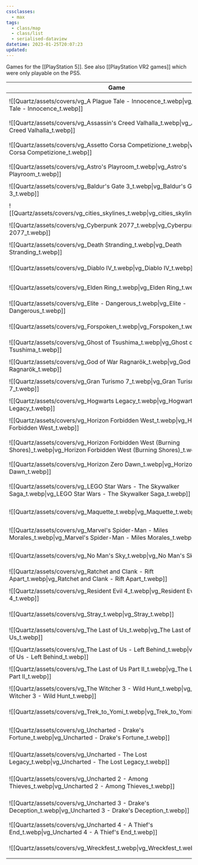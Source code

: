 ```yaml
---
cssclasses:
  - max
tags:
  - class/map
  - class/list
  - serialised-dataview
datetime: 2023-01-25T20:07:23
updated: 
---
```

Games for the [[PlayStation 5]]. See also [[PlayStation VR2 games]] which were only playable on the PS5.

<!-- QueryToSerialize: table without id embed(link(thumbnail)) as "Game", file.link as "", rating as Rating, link(split( filter(file.tags, (t) => startswith(t, "#status") )[0], "/" )[1]) as Status from #class/video-game where contains(platform, [[PlayStation 5]]) sort file.name -->
<!-- SerializedQuery: table without id embed(link(thumbnail)) as "Game", file.link as "", rating as Rating, link(split( filter(file.tags, (t) => startswith(t, "#status") )[0], "/" )[1]) as Status from #class/video-game where contains(platform, [[PlayStation 5]]) sort file.name -->

| Game                                                                                                                           |                                                                                                      | Rating                                 | Status                                   |
| ------------------------------------------------------------------------------------------------------------------------------ | ---------------------------------------------------------------------------------------------------- | -------------------------------------- | ---------------------------------------- |
| ![[Quartz/assets/covers/vg_A Plague Tale - Innocence_t.webp\|vg_A Plague Tale - Innocence_t.webp]]                             | [[Quartz/notes/A Plague Tale - Innocence.md\|A Plague Tale - Innocence]]                             | [[Quartz/notes/4-star.md\|⭐️⭐️⭐️⭐️]]   | [[Quartz/notes/completed.md\|completed]] |
| ![[Quartz/assets/covers/vg_Assassin's Creed Valhalla_t.webp\|vg_Assassin's Creed Valhalla_t.webp]]                             | [[Quartz/notes/Assassin's Creed Valhalla.md\|Assassin's Creed Valhalla]]                             | [[Quartz/notes/4-star.md\|⭐️⭐️⭐️⭐️]]   | [[Quartz/notes/completed.md\|completed]] |
| ![[Quartz/assets/covers/vg_Assetto Corsa Competizione_t.webp\|vg_Assetto Corsa Competizione_t.webp]]                           | [[Quartz/notes/Assetto Corsa Competizione.md\|Assetto Corsa Competizione]]                           | [[Quartz/notes/4-star.md\|⭐️⭐️⭐️⭐️]]   | [[Quartz/notes/ongoing.md\|ongoing]]     |
| ![[Quartz/assets/covers/vg_Astro's Playroom_t.webp\|vg_Astro's Playroom_t.webp]]                                               | [[Quartz/notes/Astro's Playroom.md\|Astro's Playroom]]                                               | [[Quartz/notes/4-star.md\|⭐️⭐️⭐️⭐️]]   | [[Quartz/notes/completed.md\|completed]] |
| ![[Quartz/assets/covers/vg_Baldur's Gate 3_t.webp\|vg_Baldur's Gate 3_t.webp]]                                                 | [[Quartz/notes/Baldur's Gate 3.md\|Baldur's Gate 3]]                                                 | [[Quartz/notes/4-star.md\|⭐️⭐️⭐️⭐️]]   | [[Quartz/notes/ongoing.md\|ongoing]]     |
| ![[Quartz/assets/covers/vg_cities_skylines_t.webp\|vg_cities_skylines_t.webp]]                                                 | [[Quartz/notes/Cities Skylines.md\|Cities Skylines]]                                                 | [[Quartz/notes/4-star.md\|⭐️⭐️⭐️⭐️]]   | [[Quartz/notes/completed.md\|completed]] |
| ![[Quartz/assets/covers/vg_Cyberpunk 2077_t.webp\|vg_Cyberpunk 2077_t.webp]]                                                   | [[Quartz/notes/Cyberpunk 2077.md\|Cyberpunk 2077]]                                                   | [[Quartz/notes/3-star.md\|⭐️⭐️⭐️]]     | [[Quartz/notes/dropped.md\|dropped]]     |
| ![[Quartz/assets/covers/vg_Death Stranding_t.webp\|vg_Death Stranding_t.webp]]                                                 | [[Quartz/notes/Death Stranding.md\|Death Stranding]]                                                 | [[Quartz/notes/3-star.md\|⭐️⭐️⭐️]]     | [[Quartz/notes/dropped.md\|dropped]]     |
| ![[Quartz/assets/covers/vg_Diablo IV_t.webp\|vg_Diablo IV_t.webp]]                                                             | [[Quartz/notes/Diablo IV.md\|Diablo IV]]                                                             | [[Quartz/notes/2-star.md\|⭐️⭐️]]       | [[Quartz/notes/dropped.md\|dropped]]     |
| ![[Quartz/assets/covers/vg_Elden Ring_t.webp\|vg_Elden Ring_t.webp]]                                                           | [[Quartz/notes/Elden Ring.md\|Elden Ring]]                                                           | [[Quartz/notes/4-star.md\|⭐️⭐️⭐️⭐️]]   | [[Quartz/notes/dropped.md\|dropped]]     |
| ![[Quartz/assets/covers/vg_Elite - Dangerous_t.webp\|vg_Elite - Dangerous_t.webp]]                                             | [[Quartz/notes/Elite - Dangerous.md\|Elite - Dangerous]]                                             | [[Quartz/notes/5-star.md\|⭐️⭐️⭐️⭐️⭐️]] | [[Quartz/notes/completed.md\|completed]] |
| ![[Quartz/assets/covers/vg_Forspoken_t.webp\|vg_Forspoken_t.webp]]                                                             | [[Quartz/notes/Forspoken.md\|Forspoken]]                                                             | [[Quartz/notes/4-star.md\|⭐️⭐️⭐️⭐️]]   | [[Quartz/notes/completed.md\|completed]] |
| ![[Quartz/assets/covers/vg_Ghost of Tsushima_t.webp\|vg_Ghost of Tsushima_t.webp]]                                             | [[Quartz/notes/Ghost of Tsushima.md\|Ghost of Tsushima]]                                             | [[Quartz/notes/4-star.md\|⭐️⭐️⭐️⭐️]]   | [[Quartz/notes/completed.md\|completed]] |
| ![[Quartz/assets/covers/vg_God of War Ragnarök_t.webp\|vg_God of War Ragnarök_t.webp]]                                         | [[Quartz/notes/God of War Ragnarök.md\|God of War Ragnarök]]                                         | [[Quartz/notes/4-star.md\|⭐️⭐️⭐️⭐️]]   | [[Quartz/notes/completed.md\|completed]] |
| ![[Quartz/assets/covers/vg_Gran Turismo 7_t.webp\|vg_Gran Turismo 7_t.webp]]                                                   | [[Quartz/notes/Gran Turismo 7.md\|Gran Turismo 7]]                                                   | [[Quartz/notes/4-star.md\|⭐️⭐️⭐️⭐️]]   | [[Quartz/notes/ongoing.md\|ongoing]]     |
| ![[Quartz/assets/covers/vg_Hogwarts Legacy_t.webp\|vg_Hogwarts Legacy_t.webp]]                                                 | [[Quartz/notes/Hogwarts Legacy.md\|Hogwarts Legacy]]                                                 | [[Quartz/notes/2-star.md\|⭐️⭐️]]       | [[Quartz/notes/dropped.md\|dropped]]     |
| ![[Quartz/assets/covers/vg_Horizon Forbidden West_t.webp\|vg_Horizon Forbidden West_t.webp]]                                   | [[Quartz/notes/Horizon Forbidden West.md\|Horizon Forbidden West]]                                   | [[Quartz/notes/4-star.md\|⭐️⭐️⭐️⭐️]]   | [[Quartz/notes/completed.md\|completed]] |
| ![[Quartz/assets/covers/vg_Horizon Forbidden West (Burning Shores)_t.webp\|vg_Horizon Forbidden West (Burning Shores)_t.webp]] | [[Quartz/notes/Horizon Forbidden West - Burning Shores.md\|Horizon Forbidden West - Burning Shores]] | [[Quartz/notes/3-star.md\|⭐️⭐️⭐️]]     | [[Quartz/notes/completed.md\|completed]] |
| ![[Quartz/assets/covers/vg_Horizon Zero Dawn_t.webp\|vg_Horizon Zero Dawn_t.webp]]                                             | [[Quartz/notes/Horizon Zero Dawn.md\|Horizon Zero Dawn]]                                             | [[Quartz/notes/5-star.md\|⭐️⭐️⭐️⭐️⭐️]] | [[Quartz/notes/completed.md\|completed]] |
| ![[Quartz/assets/covers/vg_LEGO Star Wars - The Skywalker Saga_t.webp\|vg_LEGO Star Wars - The Skywalker Saga_t.webp]]         | [[Atlas/Notes/LEGO Star Wars - The Skywalker Saga.md\|LEGO Star Wars - The Skywalker Saga]]          | [[Quartz/notes/3-star.md\|⭐️⭐️⭐️]]     | [[Quartz/notes/ongoing.md\|ongoing]]     |
| ![[Quartz/assets/covers/vg_Maquette_t.webp\|vg_Maquette_t.webp]]                                                               | [[Quartz/notes/Maquette.md\|Maquette]]                                                               | [[Quartz/notes/3-star.md\|⭐️⭐️⭐️]]     | [[Quartz/notes/dropped.md\|dropped]]     |
| ![[Quartz/assets/covers/vg_Marvel's Spider-Man - Miles Morales_t.webp\|vg_Marvel's Spider-Man - Miles Morales_t.webp]]         | [[Quartz/notes/Marvel's Spider-Man - Miles Morales.md\|Marvel's Spider-Man - Miles Morales]]         | [[Quartz/notes/3-star.md\|⭐️⭐️⭐️]]     | [[Quartz/notes/completed.md\|completed]] |
| ![[Quartz/assets/covers/vg_No Man's Sky_t.webp\|vg_No Man's Sky_t.webp]]                                                       | [[Quartz/notes/No Man's Sky.md\|No Man's Sky]]                                                       | [[Quartz/notes/4-star.md\|⭐️⭐️⭐️⭐️]]   | [[Quartz/notes/completed.md\|completed]] |
| ![[Quartz/assets/covers/vg_Ratchet and Clank - Rift Apart_t.webp\|vg_Ratchet and Clank - Rift Apart_t.webp]]                   | [[Quartz/notes/Ratchet and Clank - Rift Apart.md\|Ratchet and Clank - Rift Apart]]                   | [[Quartz/notes/4-star.md\|⭐️⭐️⭐️⭐️]]   | [[Quartz/notes/completed.md\|completed]] |
| ![[Quartz/assets/covers/vg_Resident Evil 4_t.webp\|vg_Resident Evil 4_t.webp]]                                                 | [[Quartz/notes/Resident Evil 4.md\|Resident Evil 4]]                                                 | [[Quartz/notes/3-star.md\|⭐️⭐️⭐️]]     | [[Quartz/notes/completed.md\|completed]] |
| ![[Quartz/assets/covers/vg_Stray_t.webp\|vg_Stray_t.webp]]                                                                     | [[Quartz/notes/Stray.md\|Stray]]                                                                     | [[Quartz/notes/4-star.md\|⭐️⭐️⭐️⭐️]]   | [[Quartz/notes/completed.md\|completed]] |
| ![[Quartz/assets/covers/vg_The Last of Us_t.webp\|vg_The Last of Us_t.webp]]                                                   | [[Quartz/notes/The Last of Us.md\|The Last of Us]]                                                   | [[Quartz/notes/5-star.md\|⭐️⭐️⭐️⭐️⭐️]] | [[Quartz/notes/completed.md\|completed]] |
| ![[Quartz/assets/covers/vg_The Last of Us - Left Behind_t.webp\|vg_The Last of Us - Left Behind_t.webp]]                       | [[Quartz/notes/The Last of Us - Left Behind.md\|The Last of Us - Left Behind]]                       | [[Quartz/notes/4-star.md\|⭐️⭐️⭐️⭐️]]   | [[Quartz/notes/completed.md\|completed]] |
| ![[Quartz/assets/covers/vg_The Last of Us Part II_t.webp\|vg_The Last of Us Part II_t.webp]]                                   | [[Quartz/notes/The Last of Us Part II.md\|The Last of Us Part II]]                                   | [[Quartz/notes/4-star.md\|⭐️⭐️⭐️⭐️]]   | [[Quartz/notes/completed.md\|completed]] |
| ![[Quartz/assets/covers/vg_The Witcher 3 - Wild Hunt_t.webp\|vg_The Witcher 3 - Wild Hunt_t.webp]]                             | [[Quartz/notes/The Witcher 3 - Wild Hunt.md\|The Witcher 3 - Wild Hunt]]                             | [[Quartz/notes/4-star.md\|⭐️⭐️⭐️⭐️]]   | [[Quartz/notes/completed.md\|completed]] |
| ![[Quartz/assets/covers/vg_Trek_to_Yomi_t.webp\|vg_Trek_to_Yomi_t.webp]]                                                       | [[Quartz/notes/Trek to Yomi.md\|Trek to Yomi]]                                                       | [[Quartz/notes/3-star.md\|⭐️⭐️⭐️]]     | [[Quartz/notes/completed.md\|completed]] |
| ![[Quartz/assets/covers/vg_Uncharted - Drake's Fortune_t.webp\|vg_Uncharted - Drake's Fortune_t.webp]]                         | [[Quartz/notes/Uncharted - Drake's Fortune.md\|Uncharted - Drake's Fortune]]                         | [[Quartz/notes/4-star.md\|⭐️⭐️⭐️⭐️]]   | [[Quartz/notes/completed.md\|completed]] |
| ![[Quartz/assets/covers/vg_Uncharted - The Lost Legacy_t.webp\|vg_Uncharted - The Lost Legacy_t.webp]]                         | [[Quartz/notes/Uncharted - The Lost Legacy.md\|Uncharted - The Lost Legacy]]                         | [[Quartz/notes/4-star.md\|⭐️⭐️⭐️⭐️]]   | [[Quartz/notes/completed.md\|completed]] |
| ![[Quartz/assets/covers/vg_Uncharted 2 - Among Thieves_t.webp\|vg_Uncharted 2 - Among Thieves_t.webp]]                         | [[Quartz/notes/Uncharted 2 - Among Thieves.md\|Uncharted 2 - Among Thieves]]                         | [[Quartz/notes/4-star.md\|⭐️⭐️⭐️⭐️]]   | [[Quartz/notes/completed.md\|completed]] |
| ![[Quartz/assets/covers/vg_Uncharted 3 - Drake's Deception_t.webp\|vg_Uncharted 3 - Drake's Deception_t.webp]]                 | [[Quartz/notes/Uncharted 3 - Drake's Deception.md\|Uncharted 3 - Drake's Deception]]                 | [[Quartz/notes/4-star.md\|⭐️⭐️⭐️⭐️]]   | [[Quartz/notes/completed.md\|completed]] |
| ![[Quartz/assets/covers/vg_Uncharted 4 - A Thief's End_t.webp\|vg_Uncharted 4 - A Thief's End_t.webp]]                         | [[Quartz/notes/Uncharted 4 - A Thief's End.md\|Uncharted 4 - A Thief's End]]                         | [[Quartz/notes/4-star.md\|⭐️⭐️⭐️⭐️]]   | [[Quartz/notes/completed.md\|completed]] |
| ![[Quartz/assets/covers/vg_Wreckfest_t.webp\|vg_Wreckfest_t.webp]]                                                             | [[Quartz/notes/Wreckfest.md\|Wreckfest]]                                                             | [[Quartz/notes/3-star.md\|⭐️⭐️⭐️]]     | [[Quartz/notes/completed.md\|completed]] |
<!-- SerializedQuery END -->
